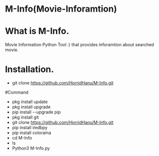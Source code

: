 # M-Info(Movie-Inforamtion)


# What is M-Info.
Movie Information Python Tool :) that provides inforamtion about searched movie.

# Installation.
* git clone https://github.com/HorridHanu/M-Info.git


#Command 
* pkg install update
* pkg install upgrade
* pip install --upgrade pip
* pkg install git
* git clone https://github.com/HorridHanu/M-Info.git
* pip install imdbpy
* pip install colorama
* cd M-Info
* ls
* Python3 M-Info.py

